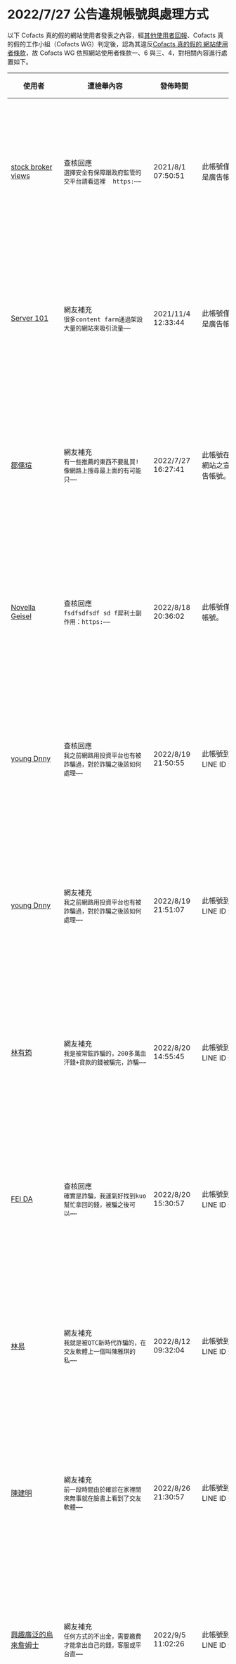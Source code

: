 2022/7/27 公告違規帳號與處理方式
=========

以下 Cofacts 真的假的網站使用者發表之內容，經[其他使用者回報](https://docs.google.com/spreadsheets/d/e/2PACX-1vRdcwXdC36xfgXfSMSk527Zbel9A-__vwRXkQ0NjkzSXoSPETCFc7sI7SoaAFdPCfskugtQL-Md8JgH/pubhtml?gid=438362561&single=true)、Cofacts 真的假的工作小組（Cofacts WG）判定後，認為其違反[Cofacts 真的假的 網站使用者條款](https://github.com/cofacts/rumors-site/blob/master/LEGAL.md)，故 Cofacts WG 依照網站使用者條款一、6 與三、4，對相關內容進行處置如下。

| 使用者 | 遭檢舉內容 | 發佈時間 | 違規樣態 | 處置 |
| ----- | -------- | ------- | ------- | --- |
| [stock broker views](https://cofacts.github.io/community-builder/#/editorworks?showAll=1&day=365&userId=S0Kj-XoBgBgcuemXC9nC) | 查核回應<br>`選擇安全有保障跟政府監管的交平台請看這裡  https:⋯⋯` | 2021/8/1 07:50:51 | 此帳號僅有張貼特定網站之宣傳內容，應是廣告帳號。 | 隱藏所有被檢舉人發表之內容 [^block] |
| [Server 101](https://cofacts.github.io/community-builder/#/editorworks?showAll=1&day=365&userId=lMM46XwBucwAqrbam1u9) | 網友補充<br>`很多content farm通過架設大量的網站來吸引流量⋯⋯` | 2021/11/4 12:33:44 | 此帳號僅有張貼特定網站之宣傳內容，應是廣告帳號。 | 隱藏所有被檢舉人發表之內容 [^block] |
| [鄒儒瑄](https://cofacts.github.io/community-builder/#/editorworks?showAll=1&day=365&userId=zSZup4ABvUvLpBdgnLmb) | 網友補充<br>`有一些推薦的東西不要亂買! 像網路上搜尋最上面的有可能只⋯⋯` | 2022/7/27 16:27:41 | 此帳號在多篇訊息的補充資訊下張貼特定網站之宣傳內容，且無其他互動，應是廣告帳號。 | 隱藏所有被檢舉人發表之內容 [^block] |
| [Novella Geisel](https://cofacts.github.io/community-builder/#/editorworks?showAll=1&day=365&userId=BorusIIBv5it-Cx_yjGq) | 查核回應<br>`fsdfsdfsdf sd f犀利士副作用：https:⋯⋯` | 2022/8/18 20:36:02 | 此帳號僅有張貼過壯陽藥廣告，應為廣告帳號。 | 隱藏所有被檢舉人發表之內容 [^block] |
| [young Dnny](https://cofacts.github.io/community-builder/#/editorworks?showAll=1&day=365&userId=3IqvpoIBv5it-Cx_RySM) | 查核回應<br>`我之前網路用投資平台也有被詐騙過，對於詐騙之後該如何處理⋯⋯` | 2022/8/19 21:50:55 | 此帳號到處張貼廣告內文吸引人加入特定 LINE ID 進行二次詐騙。 | 隱藏所有被檢舉人發表之內容 [^block] |
| [young Dnny](https://cofacts.github.io/community-builder/#/editorworks?showAll=1&day=365&userId=3IqvpoIBv5it-Cx_RySM) | 網友補充<br>`我之前網路用投資平台也有被詐騙過，對於詐騙之後該如何處理⋯⋯` | 2022/8/19 21:51:07 | 此帳號到處張貼廣告內文吸引人加入特定 LINE ID 進行二次詐騙。 | 隱藏所有被檢舉人發表之內容 [^block] |
| [林有筠](https://cofacts.github.io/community-builder/#/editorworks?showAll=1&day=365&userId=m4qnsIIBv5it-Cx_yDA9) | 網友補充<br>`我是被常鋐詐騙的，200多萬血汗錢+貸款的錢被騙完，詐騙⋯⋯` | 2022/8/20 14:55:45 | 此帳號到處張貼廣告內文吸引人加入特定 LINE ID 進行二次詐騙。 | 隱藏所有被檢舉人發表之內容 [^block] |
| [FEI DA](https://cofacts.github.io/community-builder/#/editorworks?showAll=1&day=365&userId=7IousIIBv5it-Cx_zy_8) | 查核回應<br>`確實是詐騙，我運氣好找到kuo幫忙拿回的錢，被騙之後可以⋯⋯` | 2022/8/20 15:30:57 | 此帳號到處張貼廣告內文吸引人加入特定 LINE ID 進行二次詐騙。 | 隱藏所有被檢舉人發表之內容 [^block] |
| [林易](https://cofacts.github.io/community-builder/#/editorworks?showAll=1&day=365&userId=o8JBRXwBucwAqrbaxuAM) | 網友補充<br>`我就是被QTC新時代詐騙的，在交友軟體上一個叫陳雅琪的私⋯⋯` | 2022/8/12 09:32:04 | 此帳號到處張貼廣告內文吸引人加入特定 LINE ID 進行二次詐騙。 | 隱藏所有被檢舉人發表之內容 [^block] |
| [陳建明](https://cofacts.github.io/community-builder/#/editorworks?showAll=1&day=365&userId=D4oJ2oIBv5it-Cx_81xf) | 網友補充<br>`前一段時間由於確診在家裡閒來無事就在臉書上看到了交友軟體⋯⋯` | 2022/8/26 21:30:57 | 此帳號到處張貼廣告內文吸引人加入特定 LINE ID 進行二次詐騙。 | 隱藏所有被檢舉人發表之內容 [^block] |
| [興趣廣泛的烏來詹姆士](https://cofacts.github.io/community-builder/#/editorworks?showAll=1&day=365&userId=j4S8C_1ookz5laX86zSp7ayMX8x-XGS1nIer8dbqhFCjAYIVU) | 網友補充<br>`任何方式的不出金，需要繳費才能拿出自己的錢，客服或平台直⋯⋯` | 2022/9/5 11:02:26 | 此帳號到處張貼廣告內文吸引人加入特定 LINE ID 進行二次詐騙。 | 隱藏所有被檢舉人發表之內容 [^block] |
| [興趣廣泛的烏來詹姆士](https://cofacts.github.io/community-builder/#/editorworks?showAll=1&day=365&userId=j4S8C_1ookz5laX86zSp7ayMX8x-XGS1nIer8dbqhFCjAYIVU) | 網友補充<br>`任何方式的不出金，需要繳費才能拿出自己的錢，客服或平台直⋯⋯` | 2022/9/5 11:03:01 | 此帳號到處張貼廣告內文吸引人加入特定 LINE ID 進行二次詐騙。 | 隱藏所有被檢舉人發表之內容 [^block] |
| [An dy](https://cofacts.github.io/community-builder/#/editorworks?showAll=1&day=365&userId=a4rJ-4IBv5it-Cx_WHxG) | 網友補充<br>`任何方式的不出金，需要繳費才能拿出自己的錢，客服或平台直⋯⋯` | 2022/9/2 09:21:03 | 此帳號到處張貼廣告內文吸引人加入特定 LINE ID 進行二次詐騙。 | 隱藏所有被檢舉人發表之內容 [^block] |
| [李素媛](https://cofacts.github.io/community-builder/#/editorworks?showAll=1&day=365&userId=dopJ2oIBv5it-Cx_slzQ) | 網友補充<br>`我在網路交友軟體上認識了一個女性朋友，我們相談甚歡感覺情⋯⋯` | 2022/9/5 22:53:41 | 此帳號到處張貼廣告內文吸引人加入特定 LINE ID 進行二次詐騙。 | 隱藏所有被檢舉人發表之內容 [^block] |
| [Tam Chris](https://cofacts.github.io/community-builder/#/editorworks?showAll=1&day=365&userId=B4pIN4MBv5it-Cx_iLQr) | 查核回應<br>`外匯評價網站,希望幫到大家 https://68trad⋯⋯` | 2022/9/13 22:53:17 | 此帳號僅有張貼特定網站之宣傳內容，應是廣告帳號。         | 隱藏所有被檢舉人發表之內容 [^block] |
| [Tam Chris](https://cofacts.github.io/community-builder/#/editorworks?showAll=1&day=365&userId=B4pIN4MBv5it-Cx_iLQr) | 查核回應<br>`外匯評價網站,希望幫到大家 https://68trad⋯⋯` | 2022/9/13 22:59:02 | 此帳號僅有張貼特定網站之宣傳內容，應是廣告帳號。         | 隱藏所有被檢舉人發表之內容 [^block] |
| [哈姆雷特](https://cofacts.github.io/community-builder/#/editorworks?showAll=1&day=365&userId=UIoDRYMBv5it-Cx_BcGF) | 網友補充<br>`被騙之後真的不要輕易放棄自己，一定不能讓詐騙集團的得逞，⋯⋯` | 2022/9/16 14:37:36 | 此帳號到處張貼廣告內文吸引人加入特定 LINE ID 進行二次詐騙。 | 隱藏所有被檢舉人發表之內容 [^block] |
| [蔡英闞](https://cofacts.github.io/community-builder/#/editorworks?showAll=1&day=365&userId=aYr-9oIBv5it-Cx_Y3fP) | 網友補充<br>`我是被華鼎主力賬戶詐騙的，先是一個叫靜靜的女生在fb上面⋯⋯` | 2022/9/13 09:49:20 | 此帳號到處張貼廣告內文吸引人加入特定 LINE ID 進行二次詐騙。 | 隱藏所有被檢舉人發表之內容 [^block] |
| [su dan](https://cofacts.github.io/community-builder/#/editorworks?showAll=1&day=365&userId=ZYqhcoMBv5it-Cx_7e3J) | 查核回應<br>`https://ello.co/huangys http⋯⋯` | 2022/9/25 11:13:06 | 此帳號僅有張貼特定網站之宣傳內容，應是廣告帳號。 | 隱藏所有被檢舉人發表之內容 [^block] |
| [RION NEON](https://cofacts.github.io/community-builder/#/editorworks?showAll=1&day=365&userId=HorafYMBv5it-Cx_E_ne) | 網友補充<br>`GSBET娛樂城 https://kobenba.com⋯⋯` | 2022/9/27 15:29:54 | 此帳號僅有張貼特定網站之宣傳內容，應是廣告帳號。 | 隱藏所有被檢舉人發表之內容 [^block] |
| [張靈](https://cofacts.github.io/community-builder/#/editorworks?showAll=1&day=365&userId=7lMNgYEBZ4FY5vnAAlCl) | 網友補充<br>`我是李洪宇詐騙了236萬，助理是林紫萱，對方先是欺騙我的⋯⋯` | 2022/9/16 15:03:47 | 此帳號試圖張貼廣告，吸引人加入特定 LINE ID 進行二次詐騙。 | 隱藏所有被檢舉人發表之內容 [^block] |
| [duffy ashanti](https://cofacts.github.io/community-builder/#/editorworks?showAll=1&day=365&userId=eYrJqoIBv5it-Cx_FCku) | 查核回應<br>`面對激烈的市場競爭和行業格局的快速變化，不斷創新發展是每⋯⋯` | 2022/10/3 10:48:41 | 此帳號僅有張貼特定網站之宣傳內容，應是廣告帳號。 | 隱藏所有被檢舉人發表之內容 [^block] |
| [劉應龍](https://cofacts.github.io/community-builder/#/editorworks?showAll=1&day=365&userId=1b6dt2sBqwaEkHKwEXPQ) | 查核回應<br>`給大家推薦一個網站 ，可以找到炮友喔： http://v⋯⋯` | 2019/7/3 19:34:26 | 此帳號僅有張貼特定網站之宣傳內容，應是廣告帳號。 | 隱藏所有被檢舉人發表之內容 [^block] |
| [胡又銘](https://cofacts.github.io/community-builder/#/editorworks?showAll=1&day=365&userId=mVh9JG8Bd3n3h-WYphER) | 查核回應<br>`給大家推薦一個網站 ，可以找到炮友喔： http://v⋯⋯` | 2019/12/21 02:07:13 | 此帳號僅有張貼特定網站之宣傳內容，應是廣告帳號。 | 隱藏所有被檢舉人發表之內容 [^block] |
| [窮到只剩下一杯酒](https://cofacts.github.io/community-builder/#/editorworks?showAll=1&day=365&userId=rlufYG8Bd3n3h-WY9dur) | 查核回應<br>`給大家推薦一個網站 ，可以找到炮友喔： http://v⋯⋯` | 2020/1/1 18:22:00 | 此帳號僅有張貼特定網站之宣傳內容，應是廣告帳號。 | 隱藏所有被檢舉人發表之內容 [^block] |
| [Cheng Jie](https://cofacts.github.io/community-builder/#/editorworks?showAll=1&day=365&userId=GuFPYnMBb3SlMKoAxAdU) | 查核回應<br>`給大家推薦一個網站 ，可以找到炮友喔： http://v⋯⋯` | 2020/7/18 22:24:38 | 此帳號僅有張貼特定網站之宣傳內容，應是廣告帳號。 | 隱藏所有被檢舉人發表之內容 [^block] |
| [波霸妹加賴pp9531](https://cofacts.github.io/community-builder/#/editorworks?showAll=1&day=365&userId=s4vct4MBv5it-Cx_LzN-) | 查核回應<br>`#蘿莉型 童顏巨乳系列+籟pp9531芊芊 146.C.⋯⋯` | 2022/10/8 21:54:32 | 此帳號僅有張貼過外送茶廣告，應為廣告帳號。 | 隱藏所有被檢舉人發表之內容 [^block] |
| [波霸妹加賴pp9531](https://cofacts.github.io/community-builder/#/editorworks?showAll=1&day=365&userId=s4vct4MBv5it-Cx_LzN-) | 查核回應<br>`最夯風騷淫蕩少婦加賴pp9531哪位哥哥大叔汗弟弟們來幫⋯⋯` | 2022/10/8 21:57:34 | 此帳號僅有張貼過外送茶廣告，應為廣告帳號。 | 隱藏所有被檢舉人發表之內容 [^block] |
| [Andrés Norato](https://cofacts.github.io/community-builder/#/editorworks?showAll=1&day=365&userId=9ou_uoMBv5it-Cx_MzUt) | 查核回應<br>`美國MSB（Money Services Busines⋯⋯` | 2022/10/9 11:22:18 | 此帳號張貼回應之模式與近期假交易所詐騙一致，且無其他互動，應為替特定詐騙網站宣傳的廣告帳號。 | 隱藏所有被檢舉人發表之內容 [^block] |
| [Jacksoxymoe Btubulinas](https://cofacts.github.io/community-builder/#/editorworks?showAll=1&day=365&userId=yIu1v4MBv5it-Cx_0Dq_) | 查核回應<br>`https://sxcvidtg.live/ https⋯⋯` | 2022/10/10 10:34:33 | 此帳號張貼回應之模式與近期假交易所詐騙一致，且無其他互動，應為替特定詐騙網站宣傳的廣告帳號。 | 隱藏所有被檢舉人發表之內容 [^block] |
| [Marcou Jacque](https://cofacts.github.io/community-builder/#/editorworks?showAll=1&day=365&userId=FIu0wIMBv5it-Cx_UDyQ) | 查核回應<br>`https://sxcvidtg.live/陳鴻博作為頂⋯⋯` | 2022/10/10 15:05:01 | 此帳號張貼回應之模式與近期假交易所詐騙一致，且無其他互動，應為替特定詐騙網站宣傳的廣告帳號。 | 隱藏所有被檢舉人發表之內容 [^block] |
| [天天天](https://cofacts.github.io/community-builder/#/editorworks?showAll=1&day=365&userId=ySURon8BvUvLpBdg3qr6) | 網友補充<br>`#內射輕熟女《+賴w8433 或賴076644 》#無套⋯⋯` | 2022/10/11 20:59:56 | 此帳號僅有張貼過外送茶廣告，應為廣告帳號。 | 隱藏所有被檢舉人發表之內容 [^block] |
| [Dlockheed Matejkawl](https://cofacts.github.io/community-builder/#/editorworks?showAll=1&day=365&userId=posi0IMBv5it-Cx_tUo1) | 查核回應<br>`https://sxcvidtg.live陳鴻博贏家學院⋯⋯` | 2022/10/13 14:59:30 | 此帳號僅有張貼特定網站之宣傳內容，應是廣告帳號。 | 隱藏所有被檢舉人發表之內容 [^block] |
| [Leifer Tornquist](https://cofacts.github.io/community-builder/#/editorworks?showAll=1&day=365&userId=AYvk7oMBv5it-Cx_OmgW) | 查核回應<br>`https://sxcvidtg.live/ https⋯⋯` | 2022/10/19 14:21:59 | 此帳號僅有張貼特定網站之宣傳內容，應是廣告帳號。 | 隱藏所有被檢舉人發表之內容 [^block] |
| [Nakisha Salos](https://cofacts.github.io/community-builder/#/editorworks?showAll=1&day=365&userId=yYsfN4QBv5it-Cx_fKp_) | 查核回應<br>`Flow Traders是全球领先的做市商和自营交易公司⋯⋯` | 2022/11/2 15:05:08 | 此帳號之回應替假冒之網站辯護（ 相關調查見：https://cofacts.tw/reply/F4tu1oMBv5it-Cx_SFJL ），應是詐騙集團。 | 隱藏所有被檢舉人發表之內容 [^block] |

(遇類似狀況會增補於上表)

[^block]: 
    經 Cofacts WG 研判，此使用者近期之所有內容均違反使用者條款（例如不斷進行廣告行為），故循[前例](https://github.com/cofacts/takedowns/blob/master/2021/1125-2nd-spam.md)，針對被檢舉人進行下面處置：
    1. 於資料庫中註記此使用者為被封鎖的使用者，檢附此公告的連結。
    2. 隱藏此使用者的所有「回應」、「補充」、與「評價」。
    3. 透過被檢舉人登入過的瀏覽器，仍可在網站上看到自己的回應、補充與評價。
